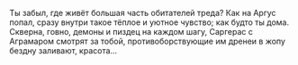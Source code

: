 Ты забыл, где живёт большая часть обитателей треда? Как на Аргус попал, сразу внутри такое тёплое и уютное чувство; как будто ты дома. Скверна, говно, демоны и пиздец на каждом шагу, Саргерас с Аграмаром смотрят за тобой, противоборствующие им дренеи в жопу бездну заливают, красота…